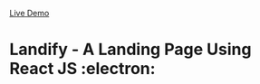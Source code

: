 [Live Demo]('https://friendly-borg-01e221.netlify.app/')
# Landify - A Landing Page Using React JS :electron:

